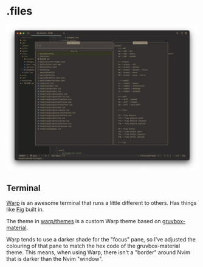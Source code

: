 # .files
![preview](/images/preview.png)

## Terminal
[Warp](https://warp.dev) is an awesome terminal that runs a little different to others. Has things like [Fig](https://fig.io) built in.

The theme in [warp/themes](warp/themes) is a custom Warp theme based on [gruvbox-material](https://github.com/sainnhe/gruvbox-material).

Warp tends to use a darker shade for the "focus" pane, so I've adjusted the colouring of that pane to match the hex code of the gruvbox-material theme. This means, when using Warp, there isn't a "border" around Nvim that is darker than the Nvim "window".
